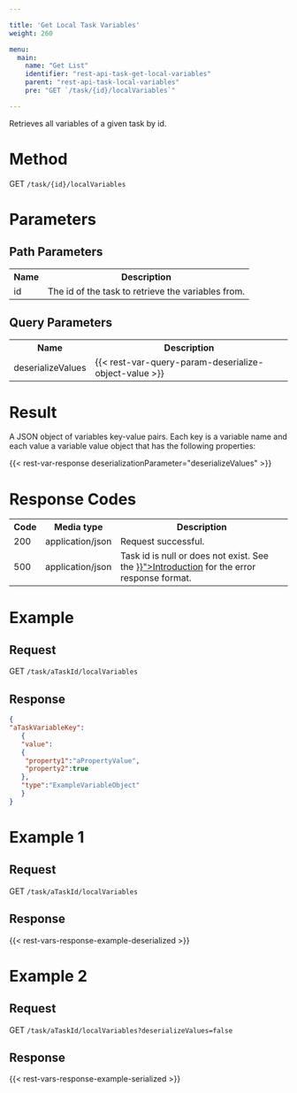 ```yaml
---

title: 'Get Local Task Variables'
weight: 260

menu:
  main:
    name: "Get List"
    identifier: "rest-api-task-get-local-variables"
    parent: "rest-api-task-local-variables"
    pre: "GET `/task/{id}/localVariables`"

---
```



Retrieves all variables of a given task by id.


# Method

GET `/task/{id}/localVariables`


# Parameters
  
## Path Parameters

<table class="table table-striped">
  <tr>
    <th>Name</th>
    <th>Description</th>
  </tr>
  <tr>
    <td>id</td>
    <td>The id of the task to retrieve the variables from.</td>
  </tr>
</table>

## Query Parameters

<table class="table table-striped">
  <tr>
    <th>Name</th>
    <th>Description</th>
  </tr>
  <tr>
    <td>deserializeValues</td>
    <td>
      {{< rest-var-query-param-deserialize-object-value >}}
    </td>
  </tr>
</table>

# Result

A JSON object of variables key-value pairs.
Each key is a variable name and each value a variable value object that has the following properties:

{{< rest-var-response deserializationParameter="deserializeValues" >}}


# Response Codes

<table class="table table-striped">
  <tr>
    <th>Code</th>
    <th>Media type</th>
    <th>Description</th>
  </tr>
  <tr>
    <td>200</td>
    <td>application/json</td>
    <td>Request successful.</td>
  </tr>
  <tr>
    <td>500</td>
    <td>application/json</td>
    <td>Task id is null or does not exist. See the <a href="../../reference/rest/overview/_index.md#error-handling" >}}">Introduction</a> for the error response format.</td>
  </tr>
</table>


# Example

## Request

GET `/task/aTaskId/localVariables`

## Response

```json
{
"aTaskVariableKey":
   {
   "value":
   {
    "property1":"aPropertyValue",
    "property2":true
   },
   "type":"ExampleVariableObject"
   }
}
```


# Example 1

## Request

GET `/task/aTaskId/localVariables`
  
## Response

{{< rest-vars-response-example-deserialized >}}

    
# Example 2

## Request

GET `/task/aTaskId/localVariables?deserializeValues=false`
  
## Response

{{< rest-vars-response-example-serialized >}}
